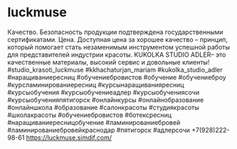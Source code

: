 # luckmuse
Качество. Безопасность продукции подтверждена государственными сертификатами. Цена. Доступная цена за хорошее качество – принцип, который помогает стать незаменимым инструментом успешной работы для представителей индустрии красоты. KUKOLKA STUDIO ADLER– это качественные материалы, высокий сервис и довольные клиенты!  #studio_krasoti_luckmuse #kkhachaturjan_mariam #kukolka_studio_adler #наращиваниересниц #обучениебровистов #обучение #обучениеброу #курсламинированиересниц #курсынаращиванияресниц #курсыобучения #курсыобучениеадлер #курсыобучениясочи #курсыобученияпятигорск #онлайнкурсы #онлайнобразование #онлайншкола #образование #салонкрасоты #студиякрасоты #школакрасоты #обучениебровистов #ботексресниц #наращиваниересницобучение #ламинированиебровей #ламинированиебровейкраснодар #пятигорск #адлерсочи   +7(928)222-98-61 https://luckmuse.simdif.com/
